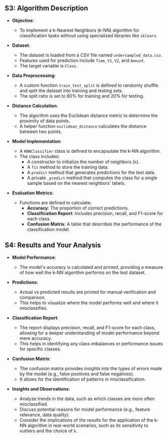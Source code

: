 ﻿## S3: Algorithm Description

- **Objective**:
    - To implement a k-Nearest Neighbors (k-NN) algorithm for classification tasks without using specialized libraries
      like `sklearn`.

- **Dataset**:
    - The dataset is loaded from a CSV file named `undersampled_data.csv`.
    - Features used for prediction include `Time`, `V1`, `V2`, and `Amount`.
    - The target variable is `Class`.

- **Data Preprocessing**:
    - A custom function `train_test_split` is defined to randomly shuffle and split the dataset into training and
      testing sets.
    - The split ratio is set to 80% for training and 20% for testing.

- **Distance Calculation**:
    - The algorithm uses the Euclidean distance metric to determine the proximity of data points.
    - A helper function `euclidean_distance` calculates the distance between two points.

- **Model Implementation**:
    - A `KNNClassifier` class is defined to encapsulate the k-NN algorithm.
    - The class includes:
        - A constructor to initialize the number of neighbors (`k`).
        - A `fit` method to store the training data.
        - A `predict` method that generates predictions for the test data.
        - A private `_predict` method that computes the class for a single sample based on the nearest neighbors'
          labels.

- **Evaluation Metrics**:
    - Functions are defined to calculate:
        - **Accuracy**: The proportion of correct predictions.
        - **Classification Report**: Includes precision, recall, and F1-score for each class.
        - **Confusion Matrix**: A table that describes the performance of the classification model.

## S4: Results and Your Analysis

- **Model Performance**:
    - The model's accuracy is calculated and printed, providing a measure of how well the k-NN algorithm performs on the
      test dataset.

- **Predictions**:
    - Actual vs predicted results are printed for manual verification and comparison.
    - This helps to visualize where the model performs well and where it misclassifies.

- **Classification Report**:
    - The report displays precision, recall, and F1-score for each class, allowing for a deeper understanding of model
      performance beyond mere accuracy.
    - This helps in identifying any class imbalances or performance issues for specific classes.

- **Confusion Matrix**:
    - The confusion matrix provides insights into the types of errors made by the model (e.g., false positives and false
      negatives).
    - It allows for the identification of patterns in misclassification.

- **Insights and Observations**:
    - Analyze trends in the data, such as which classes are more often misclassified.
    - Discuss potential reasons for model performance (e.g., feature relevance, data quality).
    - Consider the implications of the results for the application of the k-NN algorithm in real-world scenarios, such
      as its sensitivity to outliers and the choice of `k`.
